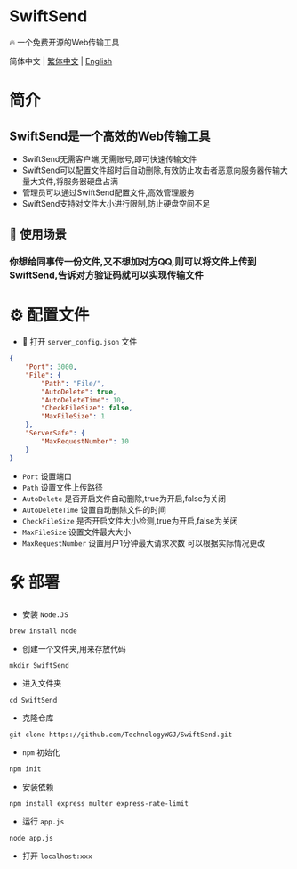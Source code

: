 # SwiftSend
🔥 一个免费开源的Web传输工具

简体中文 | [繁体中文](./README_CH_Hant.md) | [English](./README.md)

# 简介
## SwiftSend是一个高效的Web传输工具
- SwiftSend无需客户端,无需账号,即可快速传输文件
- SwiftSend可以配置文件超时后自动删除,有效防止攻击者恶意向服务器传输大量大文件,将服务器硬盘占满
- 管理员可以通过SwiftSend配置文件,高效管理服务
- SwiftSend支持对文件大小进行限制,防止硬盘空间不足
## 🔮 使用场景
### 你想给同事传一份文件,又不想加对方QQ,则可以将文件上传到SwiftSend,告诉对方验证码就可以实现传输文件

# ⚙️ 配置文件
- 📁 打开 `server_config.json` 文件
```json
{
    "Port": 3000,
    "File": {
        "Path": "File/",
        "AutoDelete": true,
        "AutoDeleteTime": 10,
        "CheckFileSize": false,
        "MaxFileSize": 1
    },
    "ServerSafe": {
        "MaxRequestNumber": 10
    }
}
```
- `Port` 设置端口
- `Path` 设置文件上传路径
- `AutoDelete` 是否开启文件自动删除,true为开启,false为关闭
- `AutoDeleteTime` 设置自动删除文件的时间
- `CheckFileSize` 是否开启文件大小检测,true为开启,false为关闭
- `MaxFileSize` 设置文件最大大小
- `MaxRequestNumber` 设置用户1分钟最大请求次数
可以根据实际情况更改

# 🛠️ 部署
- 安装 `Node.JS`
```shell
brew install node
```
- 创建一个文件夹,用来存放代码
```shell
mkdir SwiftSend
```
- 进入文件夹
```shell
cd SwiftSend
```
- 克隆仓库
```shell
git clone https://github.com/TechnologyWGJ/SwiftSend.git
```
- `npm` 初始化
```shell
npm init
```
- 安装依赖
```shell
npm install express multer express-rate-limit
```
- 运行 `app.js`
```shell
node app.js
```
- 打开 `localhost:xxx`
